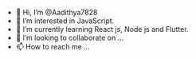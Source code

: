 - 👋 Hi, I’m @Aadithya7828
- 👀 I’m interested in JavaScript.
- 🌱 I’m currently learning React js, Node js and Flutter.
- 💞️ I’m looking to collaborate on ...
- 📫 How to reach me ...

<!---
Aadithya7828/Aadithya7828 is a ✨ special ✨ repository because its `README.md` (this file) appears on your GitHub profile.
You can click the Preview link to take a look at your changes.
--->
